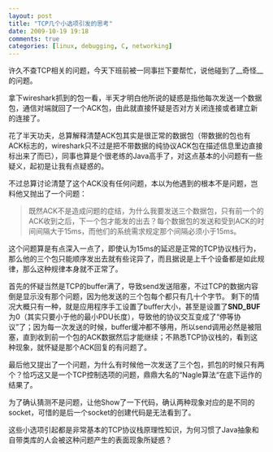 ```yaml
---
layout: post
title: "TCP几个小选项引发的思考"
date: 2009-10-19 19:18
comments: true
categories: [linux, debugging, C, networking]
---
```


许久不查TCP相关的问题，今天下班前被一同事拦下要帮忙，说他碰到了__奇怪__的问题。

拿下wireshark抓到的包一看，半天才明白他所说的疑惑是指他每次发送一个数据包，通信对端就回了一个ACK包，由此就直接怀疑是否对方关闭连接或者建立新的连接了。

花了半天功夫，总算解释清楚ACK包其实是很正常的数据包（带数据的包也有ACK标志的，wireshark只不过是把不带数据的纯协议ACK包在描述信息里边直接标出来了而已），同事也算是个很老练的Java高手了，对这点基本的小问题有一些疑义，起初是让我有点疑惑的。

不过总算讨论清楚了这个ACK没有任何问题，本以为他遇到的根本不是问题，岂料他又抛出了一个问题：  

>既然ACK不是造成问题的症结，为什么我要发送三个数据包，只有前一个的ACK收到之后，下一个包才能发的出去？每个数据包的发送和受到ACK的时间间隔大于15ms，而他们的系统需求规定那个间隔必须小于15ms。

这个问题算是有点深入一点了，即使认为15ms的延迟是正常的TCP协议栈行为，那么他的三个包只能顺序发出去就有些诧异了，而且据说是上千个设备都是如此规律，那么这种规律本身就不正常了。

首先的怀疑当然是TCP的buffer满了，导致send发送阻塞，不过TCP的数据内容倒是显示没有那个问题，因为他发送的三个包每个都只有几十个字节。
剩下的情况大概只有一种，就是应用程序手工设置了buffer大小，甚至是设置了**SND_BUF**为0（其实只要小于他的最小PDU长度），导致他的协议交互变成了“停等协议”了；因为每一次发送的时候，buffer缓冲都不够用，所以send调用必然是被阻塞，直到收到前一个包的ACK数据然后才能继续；不熟悉TCP协议栈的，看到这种现象，就怀疑是那个ACK回复的有问题了。


最后他又提出了一个问题，为什么有时候他一次发送了三个包，抓包的时候只有两个？恰巧这又是一个TCP控制选项的问题，鼎鼎大名的“Nagle算法“在底下运作的结果了。

为了确认猜测不是问题，让他Show了一下代码，确认两种现象对应的是不同的socket，可惜的是后一个socket的创建代码是无法看到了。

这些小选项引起都是非常基本的TCP协议栈原理性知识，为何习惯了Java抽象和自带类库的人会被这种问题产生的表面现象所疑惑？
